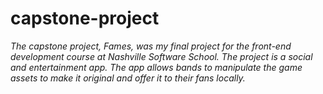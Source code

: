 # capstone-project
*The capstone project, Fames, was my final project for the front-end development course at Nashville Software School. The project is a social and entertainment app. The app allows bands to manipulate the game assets to make it original and offer it to their fans locally.*


